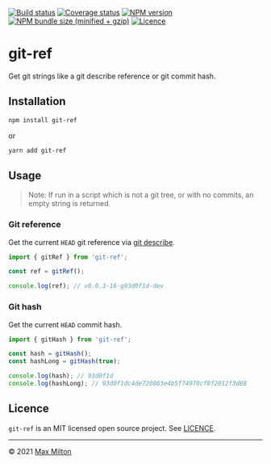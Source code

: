 [![Build status](https://img.shields.io/github/workflow/status/maxmilton/git-ref/ci)](https://github.com/maxmilton/git-ref/actions)
[![Coverage status](https://img.shields.io/codeclimate/coverage/MaxMilton/git-ref)](https://codeclimate.com/github/MaxMilton/git-ref)
[![NPM version](https://img.shields.io/npm/v/git-ref.svg)](https://www.npmjs.com/package/git-ref)
[![NPM bundle size (minified + gzip)](https://img.shields.io/bundlephobia/minzip/git-ref.svg)](https://bundlephobia.com/result?p=git-ref)
[![Licence](https://img.shields.io/github/license/maxmilton/git-ref.svg)](https://github.com/maxmilton/git-ref/blob/master/LICENSE)

# git-ref

Get git strings like a git describe reference or git commit hash.


## Installation

```sh
npm install git-ref
```

or

```sh
yarn add git-ref
```

## Usage

> Note: If run in a script which is not a git tree, or with no commits, an empty string is returned.

### Git reference

Get the current `HEAD` git reference via [git describe](https://git-scm.com/docs/git-describe).

```js
import { gitRef } from 'git-ref';

const ref = gitRef();

console.log(ref); // v0.0.3-16-g93d0f1d-dev
```

### Git hash

Get the current `HEAD` commit hash.

```js
import { gitHash } from 'git-ref';

const hash = gitHash();
const hashLong = gitHash(true);

console.log(hash); // 93d0f1d
console.log(hashLong); // 93d0f1dc4de720863e4b5f74970cf8f2012f3d88
```

## Licence

`git-ref` is an MIT licensed open source project. See [LICENCE](https://github.com/maxmilton/git-ref/blob/master/LICENCE).

---

© 2021 [Max Milton](https://maxmilton.com)

